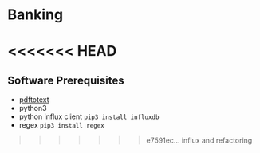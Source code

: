 # Banking

<<<<<<< HEAD
=======
## Software Prerequisites

- [pdftotext](https://www.xpdfreader.com/pdftotext-man.html)
- python3
- python influx client ``pip3 install influxdb``
- regex ``pip3 install regex``
>>>>>>> e7591ec... influx and refactoring

